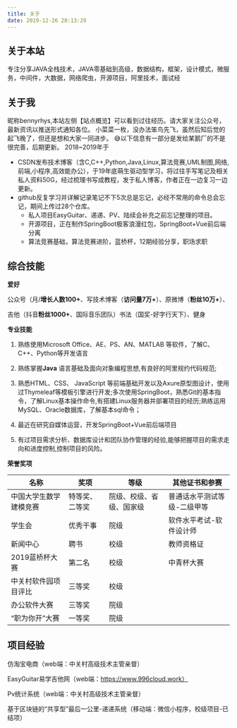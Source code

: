 ```yaml
---
title: 关于
date: 2019-12-26 20:13:29
---
```

## 关于本站
专注分享JAVA全栈技术，JAVA零基础到高级，数据结构，框架，设计模式，微服务，中间件，大数据，网络爬虫，开源项目，阿里技术，面试经
## 关于我
昵称bennyrhys,本站左侧【站点概览】可以看到过往经历。请大家关注公众号，最新资讯以推送形式通知各位。
小菜菜一枚，没办法笨鸟先飞，虽然后知后觉的起飞晚了，但还是想和大家一同进步。
😅以下信息有一部分是发给某鹅厂的不是很完善，后期更新。
2018~2019年于
* CSDN发布技术博客（含C,C++,Python,Java,Linux,算法竞赛,UML制图,网络,前端,小程序,高效能办公），于19年底萌生驱动型学习，将过往手写笔记及相关私人资料50G，经过梳理书写成教程，发于私人博客，作者正在一边复习一边更新。
* github反复学习并详解记录笔记不下5次总是忘记，必经不常用的命令总会忘记，期间上传过28个仓库。
	* 私人项目EasyGuitar、递递、PV、陆续会补充之前忘记整理的项目。
	* 开源项目，正在制作SpringBoot极客浪漫红包，SpringBoot+Vue前后端分离
	* 算法竞赛基础，算法竞赛进阶，蓝桥杯，12期经验分享，职场求职

## 综合技能

**爱好**

公众号（月/**增长人数100+**、写技术博客（**访问量7万+**）、原微博（**粉丝10万+**）、

吉他（抖音**粉丝1000+**、国际音乐团队）书法（国奖-好字行天下）、健身

**专业技能**

1. 熟练使用Microsoft Office、AE、PS、AN、MATLAB 等软件，了解C、C++、Python等开发语言

2. 熟练掌握**Java** 语言基础及面向对象编程思想,有良好的阿里规约代码规范;
3. 熟悉HTML、CSS、 JavaScript 等前端基础开发以及Axure原型图设计，使用过Thymeleaf等模板引擎进行开发;多次使用SpringBoot，熟悉Git的基本指令，了解Linux基本操作命令,有搭建Linux服务器并部署项目的经历;熟练运用MySQL、Oracle数据库，了解基本sql命令；
4. 最近在研究自媒体运营，开发SpringBoot+Vue前后端项目
5. 有过项目需求分析、数据库设计和团队协作管理的经验,能够把握项目的需求走向和进度控制,控制项目的风险。

**荣誉奖项**

| 名称                   | 奖项           | 等级                     | 其他证书和参赛              |
| ---------------------- | -------------- | ------------------------ | --------------------------- |
| 中国大学生数学建模竞赛 | 特等奖、二等奖 | 院级、校级、省级、国家级 | 普通话水平测试等级-二级甲等 |
| 学生会                 | 优秀干事       | 院级                     | 软件水平考试-软件设计师     |
| 新闻中心               | 聘书           | 校级                     | 教师资格证                  |
| 2019蓝桥杯大赛         | 第二名         | 校级                     | 中青杯大赛                  |
| 中关村软件园项目评比   | 三等奖         | 校级                     |                             |
| 办公软件大赛           | 三等奖         | 院级                     |                             |
| “职为你开”大赛         | 一等奖         | 院级                     |                             |

## 项目经验

仿淘宝电商（web端：中关村高级技术主管亲督）

EasyGuitar易学吉他网（web端：https://www.996cloud.work）

Pv统计系统（web端：中关村高级技术主管亲督）

基于区块链的“共享型”最后一公里-递递系统（移动端：微信小程序，校级项目-已结项）
